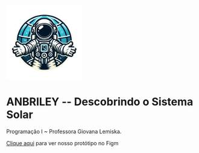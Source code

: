 <img src="img/Logo_legal.png" style="display: flex">
<h1 style=" text-align = "center";">ANBRILEY -- Descobrindo o Sistema Solar</h1>
Programação I ~ Professora Giovana Lemiska.

<a href="https://www.figma.com/file/2yX2sdHfGEsvfJ2WOpeubH/Prot%C3%B3tipo----Atividade-1%C2%BA-Trimestre----Matem%C3%A1tica-II-(Programa%C3%A7%C3%A3o)?type=design&node-id=0%3A1&mode=design&t=AafsxR4EjFnpp9hC-1">Clique aqui</a> para ver nosso protótipo no Figm
